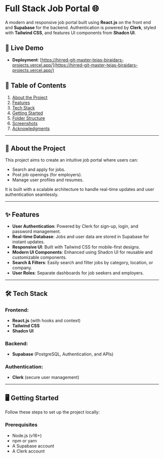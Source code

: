 # Full Stack Job Portal 🌐

A modern and responsive job portal built using **React.js** on the front end and **Supabase** for the backend. Authentication is powered by **Clerk**, styled with **Tailwind CSS**, and features UI components from **Shadcn UI**.

## 🚀 Live Demo
-  **Deployment**: [https://hirred-git-master-tejas-birajdars-projects.vercel.app/](https://hirred-git-master-tejas-birajdars-projects.vercel.app/)  


## 📖 Table of Contents
1. [About the Project](#about-the-project)
2. [Features](#features)
3. [Tech Stack](#tech-stack)
4. [Getting Started](#getting-started)
5. [Folder Structure](#folder-structure)
6. [Screenshots](#screenshots)
7. [Acknowledgments](#acknowledgments)

---

## 📝 About the Project

This project aims to create an intuitive job portal where users can:
- Search and apply for jobs.
- Post job openings (for employers).
- Manage user profiles and resumes.

It is built with a scalable architecture to handle real-time updates and user authentication seamlessly.

---

## ✨ Features

- **User Authentication**: Powered by Clerk for sign-up, login, and password management.
- **Real-time Database**: Jobs and user data are stored in Supabase for instant updates.
- **Responsive UI**: Built with Tailwind CSS for mobile-first designs.
- **Modern UI Components**: Enhanced using Shadcn UI for reusable and customizable components.
- **Search & Filters**: Easily search and filter jobs by category, location, or company.
- **User Roles**: Separate dashboards for job seekers and employers.

---

## 🛠️ Tech Stack

### Frontend:
- **React.js** (with hooks and context)
- **Tailwind CSS**
- **Shadcn UI**

### Backend:
- **Supabase** (PostgreSQL, Authentication, and APIs)

### Authentication:
- **Clerk** (secure user management)

---

## 🖥️ Getting Started

Follow these steps to set up the project locally:

### Prerequisites
- Node.js (v16+)
- npm or yarn
- A Supabase account
- A Clerk account


